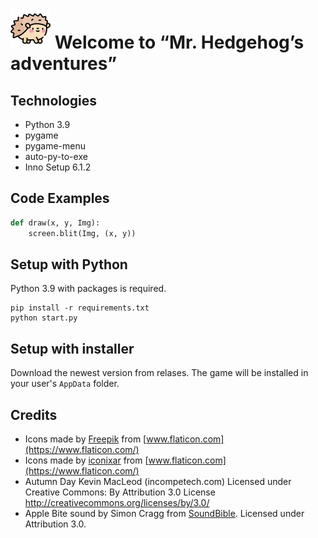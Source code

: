 # ![Mr. Hedgehog](images/hedgehog.png) Welcome to “Mr. Hedgehog’s adventures”
## Technologies
* Python 3.9
* pygame
* pygame-menu
* auto-py-to-exe
* Inno Setup 6.1.2
## Code Examples
```python
def draw(x, y, Img):
    screen.blit(Img, (x, y))
```
## Setup with Python
Python 3.9 with packages is required.
```console
pip install -r requirements.txt
python start.py
```
## Setup with installer
Download the newest version from relases. The game will be installed in your user's `AppData` folder.
## Credits
* Icons made by [Freepik](https://www.freepik.com) from [www.flaticon.com](https://www.flaticon.com/)
* Icons made by [iconixar](https://www.flaticon.com/authors/iconixar) from [www.flaticon.com](https://www.flaticon.com/)
* Autumn Day Kevin MacLeod (incompetech.com)
Licensed under Creative Commons: By Attribution 3.0 License
http://creativecommons.org/licenses/by/3.0/
* Apple Bite sound by Simon Cragg from [SoundBible](https://soundbible.com/1968-Apple-Bite.html). Licensed under Attribution 3.0.
